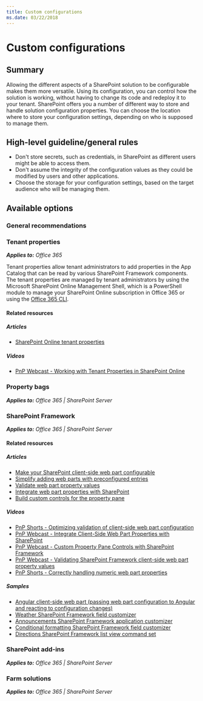 ```yaml
---
title: Custom configurations
ms.date: 03/22/2018
---
```

# Custom configurations

## Summary

Allowing the different aspects of a SharePoint solution to be configurable makes them more versatile. Using its configuration, you can control how the solution is working, without having to change its code and redeploy it to your tenant. SharePoint offers you a number of different way to store and handle solution configuration properties. You can choose the location where to store your configuration settings, depending on who is supposed to manage them.

## High-level guideline/general rules

- Don't store secrets, such as credentials, in SharePoint as different users might be able to access them.
- Don't assume the integrity of the configuration values as they could be modified by users and other applications.
- Choose the storage for your configuration settings, based on the target audience who will be managing them.

## Available options

### General recommendations

### Tenant properties

_**Applies to:** Office 365_

Tenant properties allow tenant administrators to add properties in the App Catalog that can be read by various SharePoint Framework components. The tenant properties are managed by tenant administrators by using the Microsoft SharePoint Online Management Shell, which is a PowerShell module to manage your SharePoint Online subscription in Office 365 or using the [Office 365 CLI](https://aka.ms/o365cli).

#### Related resources

##### Articles

- [SharePoint Online tenant properties](https://docs.microsoft.com/en-us/sharepoint/dev/spfx/tenant-properties)

##### Videos

- [PnP Webcast - Working with Tenant Properties in SharePoint Online](https://www.youtube.com/watch?v=SVIrtZ2nM6s)

### Property bags

_**Applies to:** Office 365 | SharePoint Server_

### SharePoint Framework

_**Applies to:** Office 365 | SharePoint Server_

#### Related resources

##### Articles

- [Make your SharePoint client-side web part configurable](https://docs.microsoft.com/en-us/sharepoint/dev/spfx/web-parts/basics/integrate-with-property-pane)
- [Simplify adding web parts with preconfigured entries](https://docs.microsoft.com/en-us/sharepoint/dev/spfx/web-parts/guidance/simplify-adding-web-parts-with-preconfigured-entries)
- [Validate web part property values](https://docs.microsoft.com/en-us/sharepoint/dev/spfx/web-parts/guidance/validate-web-part-property-values)
- [Integrate web part properties with SharePoint](https://docs.microsoft.com/en-us/sharepoint/dev/spfx/web-parts/guidance/integrate-web-part-properties-with-sharepoint)
- [Build custom controls for the property pane](https://docs.microsoft.com/en-us/sharepoint/dev/spfx/web-parts/guidance/build-custom-property-pane-controls)

##### Videos

- [PnP Shorts - Optimizing validation of client-side web part configuration](https://www.youtube.com/watch?v=yIVpdBICMmM)
- [PnP Webcast - Integrate Client-Side Web Part Properties with SharePoint](https://www.youtube.com/watch?v=iB8PBs8RH-E)
- [PnP Webcast - Custom Property Pane Controls with SharePoint Framework](https://www.youtube.com/watch?v=d_9o3tQ90zo)
- [PnP Webcast - Validating SharePoint Framework client-side web part property values](https://www.youtube.com/watch?v=6r6MqUDzKvI)
- [PnP Shorts - Correctly handling numeric web part properties](https://www.youtube.com/watch?v=vrPnOw-XxNM)

##### Samples

- [Angular client-side web part (passing web part configuration to Angular and reacting to configuration changes)](https://github.com/SharePoint/sp-dev-fx-webparts/blob/master/samples/angular-todo/README.md)
- [Weather SharePoint Framework field customizer](https://github.com/SharePoint/sp-dev-fx-extensions/blob/master/samples/js-field-weather/README.md)
- [Announcements SharePoint Framework application customizer](https://github.com/SharePoint/sp-dev-fx-extensions/blob/master/samples/react-app-announcements/README.md)
- [Conditional formatting SharePoint Framework field customizer](https://github.com/SharePoint/sp-dev-fx-extensions/blob/master/samples/js-field-conditionalformatting/README.md)
- [Directions SharePoint Framework list view command set](https://github.com/SharePoint/sp-dev-fx-extensions/blob/master/samples/react-command-directions/README.md)

### SharePoint add-ins

_**Applies to:** Office 365 | SharePoint Server_

### Farm solutions

_**Applies to:** Office 365 | SharePoint Server_